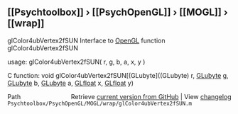 ## [[Psychtoolbox]] &#8250; [[PsychOpenGL]] &#8250; [[MOGL]] &#8250; [[wrap]]

glColor4ubVertex2fSUN  Interface to [OpenGL](OpenGL) function glColor4ubVertex2fSUN  
  
usage:  glColor4ubVertex2fSUN( r, g, b, a, x, y )  
  
C function:  void glColor4ubVertex2fSUN[(GLubyte]((GLubyte) r, [GLubyte](GLubyte) g, [GLubyte](GLubyte) b, [GLubyte](GLubyte) a, [GLfloat](GLfloat) x, [GLfloat](GLfloat) y)  




<div class="code_header" style="text-align:right;">
  <span style="float:left;">Path&nbsp;&nbsp;</span> <span class="counter">Retrieve <a href=
  "https://raw.github.com/Psychtoolbox-3/Psychtoolbox-3/beta/Psychtoolbox/PsychOpenGL/MOGL/wrap/glColor4ubVertex2fSUN.m">current version from GitHub</a> | View <a href=
  "https://github.com/Psychtoolbox-3/Psychtoolbox-3/commits/beta/Psychtoolbox/PsychOpenGL/MOGL/wrap/glColor4ubVertex2fSUN.m">changelog</a></span>
</div>
<div class="code">
  <code>Psychtoolbox/PsychOpenGL/MOGL/wrap/glColor4ubVertex2fSUN.m</code>
</div>

